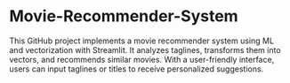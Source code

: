 # Movie-Recommender-System
This GitHub project implements a movie recommender system using ML and vectorization with Streamlit. It analyzes taglines, transforms them into vectors, and recommends similar movies. With a user-friendly interface, users can input taglines or titles to receive personalized suggestions. 
